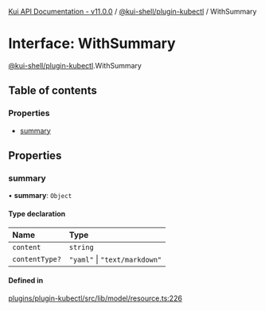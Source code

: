 [Kui API Documentation - v11.0.0](../README.md) / [@kui-shell/plugin-kubectl](../modules/kui_shell_plugin_kubectl.md) / WithSummary

# Interface: WithSummary

[@kui-shell/plugin-kubectl](../modules/kui_shell_plugin_kubectl.md).WithSummary

## Table of contents

### Properties

- [summary](kui_shell_plugin_kubectl.WithSummary.md#summary)

## Properties

### summary

• **summary**: `Object`

#### Type declaration

| Name           | Type                          |
| :------------- | :---------------------------- |
| `content`      | `string`                      |
| `contentType?` | `"yaml"` \| `"text/markdown"` |

#### Defined in

[plugins/plugin-kubectl/src/lib/model/resource.ts:226](https://github.com/kubernetes-sigs/kui/blob/kui/plugins/plugin-kubectl/src/lib/model/resource.ts#L226)
